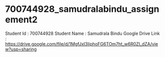 # 700744928_samudralabindu_assignement2
Student Id : 700744928
Student Name : Samudrala Bindu
Google Drive Link : https://drive.google.com/file/d/1MgfJxI3IiphoFG6TOm7ht_w6R0ZI_dZA/view?usp=sharing
